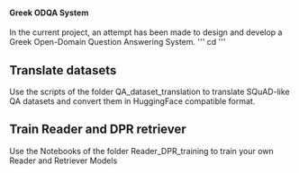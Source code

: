 
#### Greek ODQA System

In the current project, an attempt has been made to design and develop a Greek Open-Domain Question Answering System.
''' cd '''
## Translate datasets

Use the scripts of the folder QA_dataset_translation to translate SQuAD-like QA datasets and convert them in HuggingFace compatible format.

## Train Reader and DPR retriever

Use the Notebooks of the folder Reader_DPR_training to train your own Reader and Retriever Models

##
